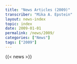```yaml
---
title: "News Articles (2009)"
transcriber: "Mika A. Epstein"
layout: news-index
topic: index
date: 2009-01-01
permalink: /news/2009/
categories: ["News"]
tags: ["2009"]
---
```


{{< news >}}
